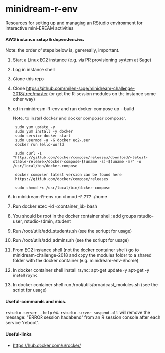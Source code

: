 # minidream-r-env
Resources for setting up and managing an RStudio environment for interactive mini-DREAM activities

#### AWS instance setup & dependencies:
Note: the order of steps below is, genereally, important.

1. Start a Linux EC2 instance (e.g. via PR provisioning system at Sage)
2. Log in instance shell
3. Clone this repo
4. Clone https://github.com/milen-sage/minidream-challenge-2018/tree/master (or get the R-session modules on the instance some other way)
5. cd in minidream-R-env and run docker-compose up --build 
	   
	Note: to install docker and docker composer composer:

		sudo yum update -y
		sudo yum install -y docker
		sudo service docker start
		sudo usermod -a -G docker ec2-user
		docker run hello-world

		sudo curl -L "https://github.com/docker/compose/releases/download/<latest-stable-release>/docker-compose-$(uname -s)-$(uname -m)" -o /usr/local/bin/docker-compose

		docker composer latest version can be found here 
		https://github.com/docker/compose/releases

		sudo chmod +x /usr/local/bin/docker-compose


6. In minidream-R-env run chmod -R 777 ./home   
7. Run docker exec -id <container_id> bash
8. You should be root in the docker container shell; add groups rstudio-user, rstudio-admin, student
9. Run /root/utils/add_students.sh (see the scriupt for usage)
10. Run /root/utils/add_admins.sh (see the scriupt for usage)
11. From EC2 instance shell (not the docker container shell) go to minidream-challenge-2018 and copy the modules folder to a shared folder with the docker container (e.g. minidream-env-r/home)
12. In docker container shell install rsync: 
	apt-get update -y
	apt-get -y install rsync
13. In docker container shell run /root/utils/broadcast_modules.sh (see the script fpr usage)


#### Useful-commands and mics. 
`rstudio-server --help` ex. `rstudio-server suspend-all` will remove the message: "ERROR session hadabend" from an R session console after each service 'reboot'.

#### Useful-links 
- https://hub.docker.com/u/rocker/

